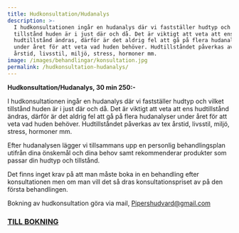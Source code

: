 ```yaml
---
title: Hudkonsultation/Hudanalys
description: >-
  I hudkonsultationen ingår en hudanalys där vi fastställer hudtyp och vilket
  tillstånd huden är i just där och då. Det är viktigt att veta att ens
  hudtillstånd ändras, därför är det aldrig fel att gå på flera hudanalyser
  under året för att veta vad huden behöver. Hudtillståndet påverkas av tex
  årstid, livsstil, miljö, stress, hormoner mm.
image: /images/behandlingar/konsultation.jpg
permalink: /hudkonsultation-hudanalys/
---
```


**Hudkonsultation/Hudanalys, 30 min 250:-**

I hudkonsultationen ing&aring;r en hudanalys där vi fastställer hudtyp och vilket tillst&aring;nd huden är i just där och d&aring;. Det är viktigt att veta att ens hudtillst&aring;nd ändras, därför är det aldrig fel att g&aring; p&aring; flera hudanalyser under &aring;ret för att veta vad huden behöver. Hudtillst&aring;ndet p&aring;verkas av tex &aring;rstid, livsstil, miljö, stress, hormoner mm.

Efter hudanalysen lägger vi tillsammans upp en personlig behandlingsplan utifr&aring;n dina önskem&aring;l och dina behov samt rekommenderar produkter som passar din hudtyp och tillst&aring;nd.

Det finns inget krav p&aring; att man m&aring;ste boka in en behandling efter konsultationen men om man vill det s&aring; dras konsultationspriset av p&aring; den första behandlingen.

Bokning av hudkonsultation göra via mail, Pipershudvard@gmail.com

### [TILL BOKNING](/bokning/)